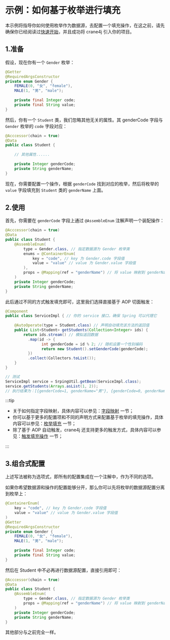 # 示例：如何基于枚举进行填充

本示例将指导你如何使用枚举作为数据源，去配置一个填充操作，在这之前，请先确保你已经阅读过[快速开始](./../user_guide/getting_started/getting_started_abstract.md)，并且成功将 crane4j 引入你的项目。

## 1.准备

假设，现在你有一个 `Gender` 枚举：

~~~java
@Getter
@RequiredArgsConstructor
private enum Gender {
    FEMALE(0, "女", "female"), 
  	MALE(1, "男", "male");
  
    private final Integer code;
    private final String value;
}
~~~

然后，你有一个 `Student` 类，我们忽略其他无关的属性。其 genderCode 字段与 `Gender` 枚举的 `code` 字段对应：

~~~java
@Acccessor(chain = true)
@Data
public class Student {
  
  	// 其他属性......
  
  	private Integer genderCode;
  	private String genderName;
}
~~~

现在，你需要配置一个操作，根据 `genderCode` 找到对应的枚举，然后将枚举的 `value` 字段填充到 `Student` 类的 `genderName` 上面。

## 2.使用

首先，你需要在 `genderCode` 字段上通过 `@AssembleEnum` 注解声明一个装配操作：

~~~java
@Acccessor(chain = true)
@Data
public class Student {
  	@AssembleEnum(
        type = Gender.class, // 指定数据源为 Gender 枚举类
        enums = @ContainerEnum(
            key = "code", // key 为 Gender.code 字段值
            value = "value" // value 为 Gender.value 字段值
        ),
      	props = @Mapping(ref = "genderName") // 将 value 映射到 genderName 字段上
    )
  	private Integer genderCode;
  	private String genderName;
}
~~~

此后通过不同的方式触发填充即可，这里我们选择直接基于 AOP 切面触发：

~~~java
@Component
public class ServiceImpl { // 你的 service 接口，确保 Spring 可以代理它
  	
  	@AutoOperate(type = Student.class) // 声明自动填充该方法的返回值
    public List<Student> getStudents(Collection<Integer> ids) {
      	return ids.stream() // 模拟返回数据
          .map(id -> {
            	int genderCode = id % 2; // 随机设置一个性别编码
            	return new Student().setGenderCode(genderCode);
          })
          .collect(Collectors.toList());
    }
}

// 测试
ServiceImpl service = SrpingUtil.getBean(ServiceImpl.class);
service.getStudents(Arrays.asList(1, 2)); 
// 执行结果为：[{genderCode=1, genderName="男"}, {genderCode=0, genderName="女"}]
~~~

:::tip

- 关于如何指定字段映射，具体内容可以参见：[字段映射](./../basic/property_mapping.md) 一节；
- 你可以基于更多的配置项和不同的声明方式来配置基于枚举的填充操作，具体内容可以参见：[枚举填充](./../basic/container/enum_container.md) 一节；
- 除了基于 AOP 自动触发，crane4j 还支持更多的触发方式，具体内容可以参见：[触发填充操作](./../basic/trigger_operation.md) 一节；

:::

## 3.组合式配置

上述写法被称为选项式，即所有的配置集成在一个注解中，作为不同的选项。

如果你希望数据源和操作的配置能够分开，那么你可以先将枚举的数据源配置分离到枚举上：

~~~java
@ContainerEnum(
    key = "code", // key 为 Gender.code 字段值
    value = "value" // value 为 Gender.value 字段值
)
@Getter
@RequiredArgsConstructor
private enum Gender {
    FEMALE(0, "女", "female"), 
  	MALE(1, "男", "male");
  
    private final Integer code;
    private final String value;
}
~~~

然后在 Student 中不必再进行数据源配置，直接引用即可：

~~~java
@Acccessor(chain = true)
@Data
public class Student {
  	@AssembleEnum(
        type = Gender.class, // 指定数据源为 Gender 枚举类
      	props = @Mapping(ref = "genderName") // 将 value 映射到 genderName 字段上
    )
  	private Integer genderCode;
  	private String genderName;
}
~~~

其他部分与之前完全一样。
